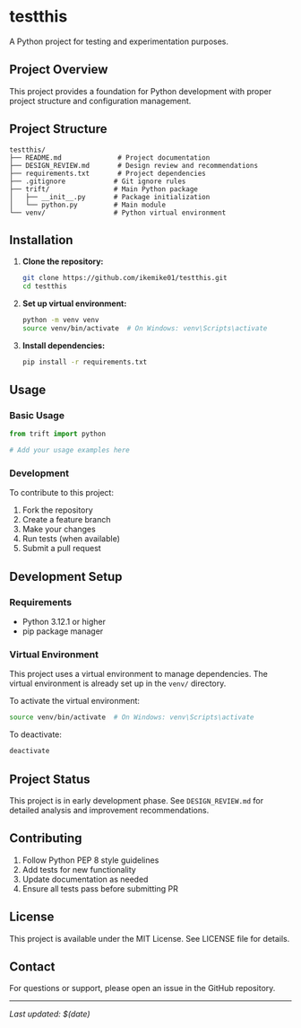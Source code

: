 # testthis

A Python project for testing and experimentation purposes.

## Project Overview

This project provides a foundation for Python development with proper project structure and configuration management.

## Project Structure

```
testthis/
├── README.md              # Project documentation
├── DESIGN_REVIEW.md       # Design review and recommendations
├── requirements.txt       # Project dependencies
├── .gitignore            # Git ignore rules
├── trift/                # Main Python package
│   ├── __init__.py       # Package initialization
│   └── python.py         # Main module
└── venv/                 # Python virtual environment
```

## Installation

1. **Clone the repository:**
   ```bash
   git clone https://github.com/ikemike01/testthis.git
   cd testthis
   ```

2. **Set up virtual environment:**
   ```bash
   python -m venv venv
   source venv/bin/activate  # On Windows: venv\Scripts\activate
   ```

3. **Install dependencies:**
   ```bash
   pip install -r requirements.txt
   ```

## Usage

### Basic Usage

```python
from trift import python

# Add your usage examples here
```

### Development

To contribute to this project:

1. Fork the repository
2. Create a feature branch
3. Make your changes
4. Run tests (when available)
5. Submit a pull request

## Development Setup

### Requirements

- Python 3.12.1 or higher
- pip package manager

### Virtual Environment

This project uses a virtual environment to manage dependencies. The virtual environment is already set up in the `venv/` directory.

To activate the virtual environment:
```bash
source venv/bin/activate  # On Windows: venv\Scripts\activate
```

To deactivate:
```bash
deactivate
```

## Project Status

This project is in early development phase. See `DESIGN_REVIEW.md` for detailed analysis and improvement recommendations.

## Contributing

1. Follow Python PEP 8 style guidelines
2. Add tests for new functionality
3. Update documentation as needed
4. Ensure all tests pass before submitting PR

## License

This project is available under the MIT License. See LICENSE file for details.

## Contact

For questions or support, please open an issue in the GitHub repository.

---
*Last updated: $(date)*
